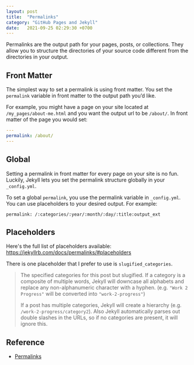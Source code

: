 ```yaml
---
layout: post
title:  "Permalinks"
category: "GitHub Pages and Jekyll"
date:   2021-09-25 02:29:30 +0700
---
```


Permalinks are the output path for your pages, posts, or collections. They allow you to structure the directories of your source code different from the directories in your output.

## Front Matter
The simplest way to set a permalink is using front matter. You set the `permalink` variable in front matter to the output path you’d like.

For example, you might have a page on your site located at `/my_pages/about-me.html` and you want the output url to be `/about/`. In front matter of the page you would set:

```yml
---
permalink: /about/
---
```

## Global
Setting a permalink in front matter for every page on your site is no fun. Luckily, Jekyll lets you set the permalink structure globally in your `_config.yml`.

To set a global `permalink`, you use the permalink variable in `_config.yml`. You can use placeholders to your desired output. For example:
```
permalink: /:categories/:year/:month/:day/:title:output_ext
```

## Placeholders
Here's the full list of placeholders available: https://jekyllrb.com/docs/permalinks/#placeholders

There is one placeholder that I prefer to use is `slugified_categories`.

>The specified categories for this post but slugified. If a category is a composite of multiple words, Jekyll will downcase all alphabets and replace any non-alphanumeric character with a hyphen. (e.g. ``"Work 2 Progress"`` will be converted into ``"work-2-progress"``)
>
>If a post has multiple categories, Jekyll will create a hierarchy (e.g. ``/work-2-progress/category2``). Also Jekyll automatically parses out double slashes in the URLs, so if no categories are present, it will ignore this.

## Reference
- [Permalinks](https://jekyllrb.com/docs/permalinks/)